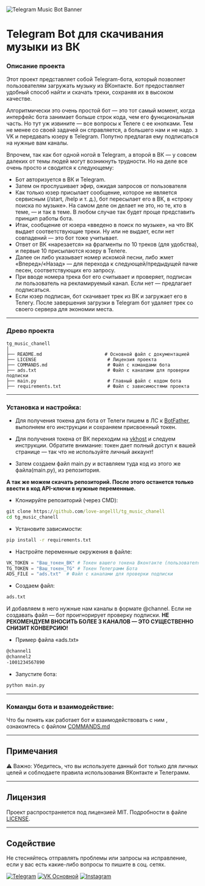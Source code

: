 ![Telegram Music Bot Banner](https://www.tunesfun.com/images/spotify-music-converter/telegram-bot.jpg)

# Telegram Bot для скачивания музыки из ВК

### Описание проекта

Этот проект представляет собой Telegram-бота, который позволяет пользователям загружать музыку из ВКонтакте. Бот предоставляет удобный способ найти и скачать треки, сохраняя их в высоком качестве.

Алгоритмически это очень простой бот — это тот самый момент, когда интерфейс бота занимает больше строк кода, чем его функциональная часть. Но тут уж извините — все вопросы к Телеге с ее кнопками. Тем не менее со своей задачей он справляется, а большего нам и не надо. з VK и передавать юзеру в Telegram. Попутно предлагая ему подписаться на нужные вам каналы.

Впрочем, так как бот одной ногой в Telegram, а второй в ВК — у совсем далеких от темы людей могут возникнуть трудности. Но на деле все очень просто и сводится к следующему:

- Бот авторизуется в ВК и Telegram.
- Затем он прослушивает эфир, ожидая запросов от пользователя
- Как только юзер присылает сообщение, которое не является сервисным (/start, /help и т. д.), бот пересылает его в ВК, в «строку поиска по музыке».
На самом деле он делает не это, но те, кто в теме, — и так в теме. В любом случае так будет проще представить принцип работы бота.
- Итак, сообщение от юзера «введено в поиск по музыке», на что ВК выдает соответствующие треки. Ну или не выдает, если нет совпадений — это бот тоже учитывает.
- Ответ от ВК «нарезается» на фрагменты по 10 треков (для удобства), и первые 10 присылаются юзеру в Телеге.
- Далее он либо указывает номер искомой песни, либо жмет «Вперед»/«Назад» — для перехода к следующей/предыдущей пачке песен, соответствующих его запросу.
- При вводе номера трека бот его считывает и проверяет, подписан ли пользователь на рекламируемый канал. Если нет — предлагает подписаться.
- Если юзер подписан, бот скачивает трек из ВК и загружает его в Телегу. После завершения загрузки в Telegram бот удаляет трек со своего сервера для экономии места.

---

### Древо проекта
```
tg_music_chanell
│
├── README.md                       # Основной файл с документацией
├── LICENSE                          # Лицензия проекта
├── COMMANDS.md                      # Файл с командами бота
├── ads.txt                          # Файл с каналами для проверки подписки
├── main.py                          # Главный файл с кодом бота
├── requirements.txt                 # Файл с зависимостями проекта 
```
---

### Установка и настройка:

- Для получения токена для бота от Телеги пишем в ЛС к [BotFather](https://t.me/BotFather), выполняем его инструкции и сохраняем присвоенный токен.

- Для получения токена от ВК переходим на [vkhost](https://vkhost.github.io/) и следуем инструкции. Обратите внимание: токен дает полный доступ к вашей странице — так что не используйте личный аккаунт!

- Затем создаем файл main.py и вставляем туда код из этого же файла(main.py), из репозитория.

**А так же можем скачать репозиторий.
После этого останется только ввести в код API-ключи в нужные переменные.**


- Клонируйте репозиторий (через CMD):
```cmd
git clone https://github.com/love-angelll/tg_music_chanell
cd tg_music_chanell
```

- Установите зависимости:
```cmd
pip install -r requirements.txt
```

- Настройте переменные окружения в файле:
```python
VK_TOKEN = "Ваш_токен_ВК" # Токен вашего токена Вконтакте (пользователя).
TG_TOKEN = "Ваш_токен_TG" # Токен Телеграмм Бота
ADS_FILE = "ads.txt"  # Файл с каналами для проверки подписки
```

- Создаем файл:
```txt
ads.txt
```
И добавляем в него нужные нам каналы в формате @channel.
Если не создавать файл — бот проигнорирует проверку подписки.
**НЕ РЕКОМЕНДУЕМ ВНОСИТЬ БОЛЕЕ 3 КАНАЛОВ — ЭТО СУЩЕСТВЕННО СНИЗИТ КОНВЕРСИЮ!**

- Пример файла «ads.txt»
```txt
@channel1
@channel2
-1001234567890
```

- Запустите бота:
```cmd
python main.py
```
---

### Команды бота и взаимодействие:
Что бы понять как работает бот и взаимодействовать с ним , ознакомтесь с файлом [COMMANDS.md](COMMANDS.md)

---

## Примечания

⚠️ Важно: Убедитесь, что вы используете данный бот только для личных целей и соблюдаете правила использования ВКонтакте и Телеграмм.

---

## Лицензия

Проект распространяется под лицензией MIT. Подробности в файле [LICENSE](LICENSE).

---

## Содействие

Не стесняйтесь отправлять проблемы или запросы на исправление, если у вас есть какие-либо вопросы то пишите в соц. сетях.

[![Telegram](https://img.shields.io/badge/Telegram-2CA5E0?style=for-the-badge&logo=telegram&logoColor=white)](https://t.me/iv_frunza)
[![VK Основной](https://img.shields.io/badge/VK%20Основной-4A76A8?style=for-the-badge&logo=vk&logoColor=white)](https://vk.com/iv.frunza)
[![Instagram](https://img.shields.io/badge/Instagram-E4405F?style=for-the-badge&logo=instagram&logoColor=white)](https://instagram.com/iv.frunza)


